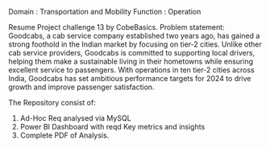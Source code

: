 Domain : Transportation and Mobility
Function : Operation

Resume Project challenge 13 by CobeBasics. 
Problem statement: Goodcabs, a cab service company established two years ago, has gained a strong foothold in the Indian market by focusing on tier-2 cities. Unlike other cab service providers, Goodcabs is committed to supporting local drivers, helping them make a sustainable living in their hometowns while ensuring excellent service to passengers. With operations in ten tier-2 cities across India, Goodcabs has set ambitious performance targets for 2024 to drive growth and improve passenger satisfaction.

The Repository consist of:
1. Ad-Hoc Req analysed via MySQL
2. Power BI Dashboard with reqd Key metrics and insights
3. Complete PDF of Analysis. 
